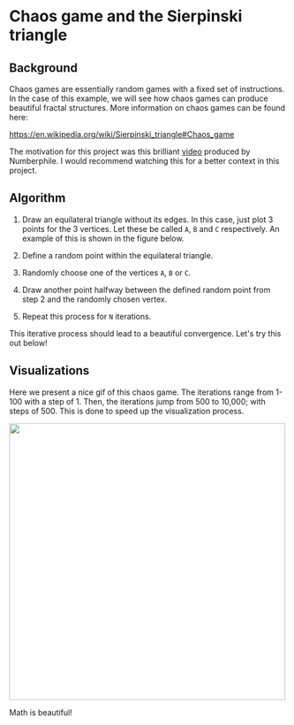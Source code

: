 # Chaos game and the Sierpinski triangle

## Background

Chaos games are essentially random games with a fixed set of instructions. In the case of this example, we will see how chaos games can produce beautiful fractal structures. More information on chaos games can be found here:

https://en.wikipedia.org/wiki/Sierpinski_triangle#Chaos_game

The motivation for this project was this brilliant [video](https://www.youtube.com/watch?v=kbKtFN71Lfs&t=77s) produced by Numberphile. I would recommend watching this for a better context in this project.

## Algorithm

1. Draw an equilateral triangle without its edges. In this case, just plot 3 points for the 3 vertices. Let these be called `A`, `B` and `C` respectively. An example of this is shown in the figure below.

2. Define a random point within the equilateral triangle. 

3. Randomly choose one of the vertices `A`, `B` or `C`.

4. Draw another point halfway between the defined random point from step 2 and the randomly chosen vertex.

5. Repeat this process for `N` iterations.

This iterative process should lead to a beautiful convergence. Let's try this out below!

## Visualizations

Here we present a nice gif of this chaos game. The iterations range from 1-100 with a step of 1. Then, the iterations jump from 500 to 10,000; with steps of 500. This is done to speed up the visualization process.

<img src="https://github.com/AtreyaSh/chaosGameST/blob/master/gif/chaosGame10000.gif" width="500">

Math is beautiful!
